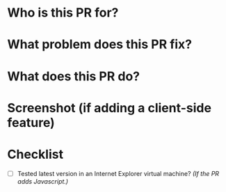 # Who is this PR for?

# What problem does this PR fix?

# What does this PR do?

# Screenshot (if adding a client-side feature)

# Checklist

+ [ ] Tested latest version in an Internet Explorer virtual machine? *(If the PR adds Javascript.)*
